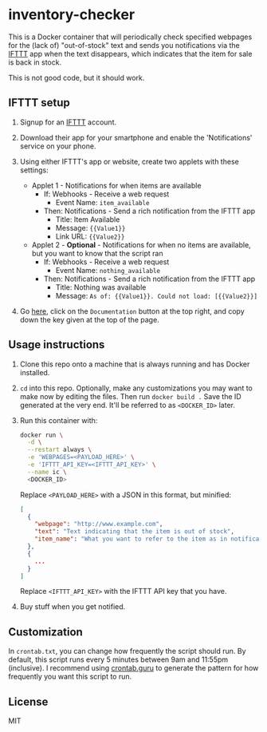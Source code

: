 # inventory-checker

This is a Docker container that will periodically check specified webpages for the (lack of) "out-of-stock" text and sends you notifications via the [IFTTT](https://ifttt.com) app when the text disappears, which indicates that the item for sale is back in stock.

This is not good code, but it should work.

## IFTTT setup

1. Signup for an [IFTTT](https://ifttt.com) account.

2. Download their app for your smartphone and enable the 'Notifications' service on your phone.

3. Using either IFTTT's app or website, create two applets with these settings:

    * Applet 1 - Notifications for when items are available
      * If: Webhooks - Receive a web request
        * Event Name: `item_available`
      * Then: Notifications - Send a rich notification from the IFTTT app
        * Title: Item Available
        * Message: `{{Value1}}`
        * Link URL: `{{Value2}}`
    * Applet 2 - **Optional** - Notifications for when no items are available, but you want to know that the script ran
      * If: Webhooks - Receive a web request
        * Event Name: `nothing_available`
      * Then: Notifications - Send a rich notification from the IFTTT app
        * Title: Nothing was available
        * Message: `As of: {{Value1}}. Could not load: [{{Value2}}]`

4. Go [here](https://ifttt.com/maker_webhooks), click on the `Documentation` button at the top right, and copy down the key given at the top of the page.

## Usage instructions

1. Clone this repo onto a machine that is always running and has Docker installed.

2. `cd` into this repo. Optionally, make any customizations you may want to make now by editing the files. Then run `docker build .` Save the ID generated at the very end. It'll be referred to as `<DOCKER_ID>` later.

3. Run this container with:

    ```bash
    docker run \
      -d \
      --restart always \
      -e 'WEBPAGES=<PAYLOAD_HERE>' \
      -e 'IFTTT_API_KEY=<IFTTT_API_KEY>' \
      --name ic \
      <DOCKER_ID>
    ```

    Replace `<PAYLOAD_HERE>` with a JSON in this format, but minified:

    ```json
    [
      {
        "webpage": "http://www.example.com",
        "text": "Text indicating that the item is out of stock",
        "item_name": "What you want to refer to the item as in notifications and logs"
      },
      {
        ...
      }
    ]
    ```

    Replace `<IFTTT_API_KEY>` with the IFTTT API key that you have.

4. Buy stuff when you get notified.

## Customization

In `crontab.txt`, you can change how frequently the script should run. By default, this script runs every 5 minutes between 9am and 11:55pm (inclusive). I recommend using [crontab.guru](https://crontab.guru) to generate the pattern for how frequently you want this script to run.

## License

MIT
